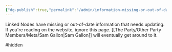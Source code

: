 ```yaml
---
{"dg-publish":true,"permalink":"/admin/information-missing-or-out-of-date/","updated":"2025-03-01T21:15:07.446+00:00"}
---
```


Linked Nodes have missing or out-of-date information that needs updating. If you're reading on the website, ignore this page. [[The Party/Other Party Members/Meta/Sam Gallon\|Sam Gallon]] will eventually get around to it.

#hidden 